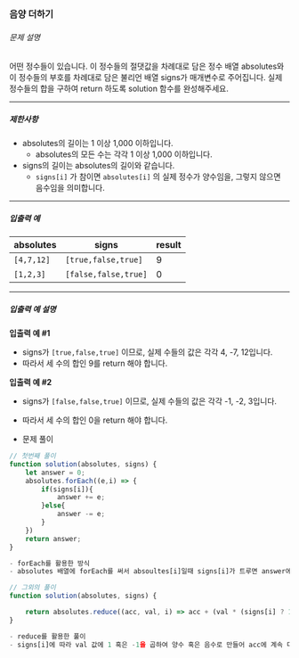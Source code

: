 ### 음양 더하기

###### 문제 설명

어떤 정수들이 있습니다. 이 정수들의 절댓값을 차례대로 담은 정수 배열 absolutes와 이 정수들의 부호를 차례대로 담은 불리언 배열 signs가 매개변수로 주어집니다. 실제 정수들의 합을 구하여 return 하도록 solution 함수를 완성해주세요.

------

##### 제한사항

- absolutes의 길이는 1 이상 1,000 이하입니다.
  - absolutes의 모든 수는 각각 1 이상 1,000 이하입니다.
- signs의 길이는 absolutes의 길이와 같습니다.
  - `signs[i]` 가 참이면 `absolutes[i]` 의 실제 정수가 양수임을, 그렇지 않으면 음수임을 의미합니다.

------

##### 입출력 예

| absolutes  | signs                | result |
| ---------- | -------------------- | ------ |
| `[4,7,12]` | `[true,false,true]`  | 9      |
| `[1,2,3]`  | `[false,false,true]` | 0      |

------

##### 입출력 예 설명

**입출력 예 #1**

- signs가 `[true,false,true]` 이므로, 실제 수들의 값은 각각 4, -7, 12입니다.
- 따라서 세 수의 합인 9를 return 해야 합니다.

**입출력 예 #2**

- signs가 `[false,false,true]` 이므로, 실제 수들의 값은 각각 -1, -2, 3입니다.
- 따라서 세 수의 합인 0을 return 해야 합니다.



- 문제 풀이

```javascript
// 첫번째 풀이
function solution(absolutes, signs) {
    let answer = 0;
    absolutes.forEach((e,i) => {
        if(signs[i]){
            answer += e;
        }else{
            answer -= e;
        }
    })
    return answer;
}

- forEach를 활용한 방식
- absolutes 배열에 forEach를 써서 absoultes[i]일때 signs[i]가 트루면 answer에 더하고, 아니라면 answer에 빼는 방식

// 그외의 풀이
function solution(absolutes, signs) {

    return absolutes.reduce((acc, val, i) => acc + (val * (signs[i] ? 1 : -1)), 0);
}

- reduce를 활용한 풀이
- signs[i]에 따라 val 값에 1 혹은 -1을 곱하여 양수 혹은 음수로 만들어 acc에 계속 더하는 방식
```

